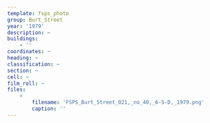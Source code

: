 ```yaml
---
template: fsps_photo
group: Burt_Street
year: '1979'
description: ~
buildings:
    - ''
coordinates: ~
heading: ~
classification: ~
section: ~
cell: ~
film_roll: ~
files:
    -
        filename: 'FSPS_Burt_Street_021,_no_40,_6-5-D,_1979.png'
        caption: ''
---
```

